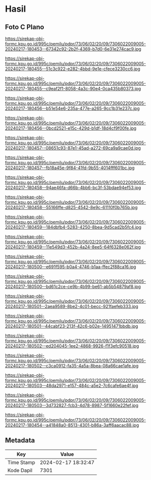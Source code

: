 # Hasil

## Foto C Plano

https://sirekap-obj-formc.kpu.go.id/995c/pemilu/pdpr/73/06/02/20/09/7306022009005-20240217-180453--67342c92-2b2f-4369-b7d0-6e31e274cac9.jpg

https://sirekap-obj-formc.kpu.go.id/995c/pemilu/pdpr/73/06/02/20/09/7306022009005-20240217-180455--51c3c922-e282-4bbd-9e1e-cfece3230cc6.jpg

https://sirekap-obj-formc.kpu.go.id/995c/pemilu/pdpr/73/06/02/20/09/7306022009005-20240217-180455--c9eaf2f1-8058-4a3c-90e4-0ca435b80373.jpg

https://sirekap-obj-formc.kpu.go.id/995c/pemilu/pdpr/73/06/02/20/09/7306022009005-20240217-180456--b51e54e6-235a-477e-a265-9cc1b31e237c.jpg

https://sirekap-obj-formc.kpu.go.id/995c/pemilu/pdpr/73/06/02/20/09/7306022009005-20240217-180456--0bcd2521-e15c-429d-b1df-18d4cf9f00fe.jpg

https://sirekap-obj-formc.kpu.go.id/995c/pemilu/pdpr/73/06/02/20/09/7306022009005-20240217-180457--08651c93-87e1-45ad-a272-69ca9a9cae0d.jpg

https://sirekap-obj-formc.kpu.go.id/995c/pemilu/pdpr/73/06/02/20/09/7306022009005-20240217-180457--fb18a45e-9f84-41fd-9b55-4014fff601bc.jpg

https://sirekap-obj-formc.kpu.go.id/995c/pemilu/pdpr/73/06/02/20/09/7306022009005-20240217-180458--94ae46fa-d66b-4bb6-bc3f-53bdae94ef53.jpg

https://sirekap-obj-formc.kpu.go.id/995c/pemilu/pdpr/73/06/02/20/09/7306022009005-20240217-180458--55166ffe-d825-4542-8e9c-61110f0b765b.jpg

https://sirekap-obj-formc.kpu.go.id/995c/pemilu/pdpr/73/06/02/20/09/7306022009005-20240217-180459--184dbfb4-5283-4250-8bea-9d5cad2b5fc4.jpg

https://sirekap-obj-formc.kpu.go.id/995c/pemilu/pdpr/73/06/02/20/09/7306022009005-20240217-180459--11e549d3-452b-4a24-8ee5-64f6328e062f.jpg

https://sirekap-obj-formc.kpu.go.id/995c/pemilu/pdpr/73/06/02/20/09/7306022009005-20240217-180500--e691f595-b0a4-4746-b1aa-ffec2f88ca16.jpg

https://sirekap-obj-formc.kpu.go.id/995c/pemilu/pdpr/73/06/02/20/09/7306022009005-20240217-180500--bd61c2ce-ce9b-4b99-be61-ab5b54879af8.jpg

https://sirekap-obj-formc.kpu.go.id/995c/pemilu/pdpr/73/06/02/20/09/7306022009005-20240217-180501--2aea9589-8be2-4c01-becc-921faefeb333.jpg

https://sirekap-obj-formc.kpu.go.id/995c/pemilu/pdpr/73/06/02/20/09/7306022009005-20240217-180501--44cabf23-213f-42c6-b02e-14951471bbdb.jpg

https://sirekap-obj-formc.kpu.go.id/995c/pemilu/pdpr/73/06/02/20/09/7306022009005-20240217-180502--ed204045-1ee2-4868-9926-f1f3efc90518.jpg

https://sirekap-obj-formc.kpu.go.id/995c/pemilu/pdpr/73/06/02/20/09/7306022009005-20240217-180502--c3ca0912-fa35-4a5a-8bea-08a66cae1afe.jpg

https://sirekap-obj-formc.kpu.go.id/995c/pemilu/pdpr/73/06/02/20/09/7306022009005-20240217-180503--48da2971-e157-484c-a5e2-7c6cafe6ae4f.jpg

https://sirekap-obj-formc.kpu.go.id/995c/pemilu/pdpr/73/06/02/20/09/7306022009005-20240217-180503--3d732827-fcb3-4d78-8987-5f1660e22fef.jpg

https://sirekap-obj-formc.kpu.go.id/995c/pemilu/pdpr/73/06/02/20/09/7306022009005-20240217-180454--a41848a0-8513-4301-b86a-3aff6aacac88.jpg


## Metadata

| Key        | Value               |
| ---------- | ------------------- |
| Time Stamp | 2024-02-17 18:32:47 |
| Kode Dapil | 7301                |



